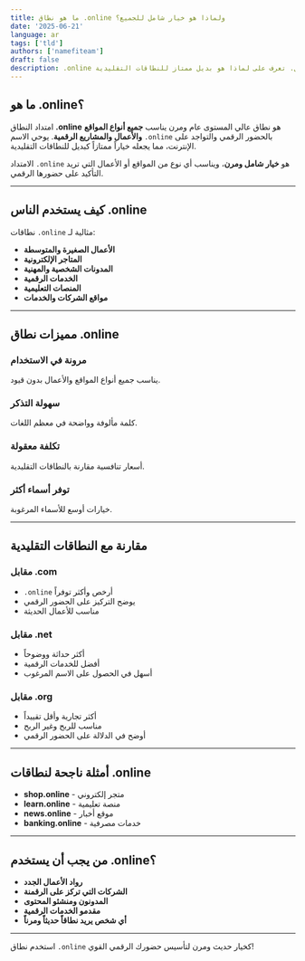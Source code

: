 ```yaml
---
title: ما هو نطاق .online ولماذا هو خيار شامل للجميع؟
date: '2025-06-21'
language: ar
tags: ['tld']
authors: ['namefiteam']
draft: false
description: .online هو نطاق عام ومرن يناسب جميع أنواع المواقع والأعمال. تعرف على لماذا هو بديل ممتاز للنطاقات التقليدية.
---
```


## **ما هو .online؟**

امتداد النطاق **.online** هو نطاق عالي المستوى عام ومرن يناسب **جميع أنواع المواقع والأعمال والمشاريع الرقمية**. يوحي الاسم `.online` بالحضور الرقمي والتواجد على الإنترنت، مما يجعله خياراً ممتازاً كبديل للنطاقات التقليدية.

الامتداد `.online` هو **خيار شامل ومرن**، ويناسب أي نوع من المواقع أو الأعمال التي تريد التأكيد على حضورها الرقمي.

---

## **كيف يستخدم الناس .online**

نطاقات `.online` مثالية لـ:

* **الأعمال الصغيرة والمتوسطة**
* **المتاجر الإلكترونية**
* **المدونات الشخصية والمهنية**
* **الخدمات الرقمية**
* **المنصات التعليمية**
* **مواقع الشركات والخدمات**

---

## **مميزات نطاق .online**

### **مرونة في الاستخدام**
يناسب جميع أنواع المواقع والأعمال بدون قيود.

### **سهولة التذكر**
كلمة مألوفة وواضحة في معظم اللغات.

### **تكلفة معقولة**
أسعار تنافسية مقارنة بالنطاقات التقليدية.

### **توفر أسماء أكثر**
خيارات أوسع للأسماء المرغوبة.

---

## **مقارنة مع النطاقات التقليدية**

### **مقابل .com**
* `.online` أرخص وأكثر توفراً
* يوضح التركيز على الحضور الرقمي
* مناسب للأعمال الحديثة

### **مقابل .net**
* أكثر حداثة ووضوحاً
* أفضل للخدمات الرقمية
* أسهل في الحصول على الاسم المرغوب

### **مقابل .org**
* أكثر تجارية وأقل تقييداً
* مناسب للربح وغير الربح
* أوضح في الدلالة على الحضور الرقمي

---

## **أمثلة ناجحة لنطاقات .online**

* **shop.online** - متجر إلكتروني
* **learn.online** - منصة تعليمية
* **news.online** - موقع أخبار
* **banking.online** - خدمات مصرفية

---

## **من يجب أن يستخدم .online؟**

* **رواد الأعمال الجدد**
* **الشركات التي تركز على الرقمنة**
* **المدونون ومنشئو المحتوى**
* **مقدمو الخدمات الرقمية**
* **أي شخص يريد نطاقاً حديثاً ومرناً**

---

استخدم نطاق `.online` كخيار حديث ومرن لتأسيس حضورك الرقمي القوي!